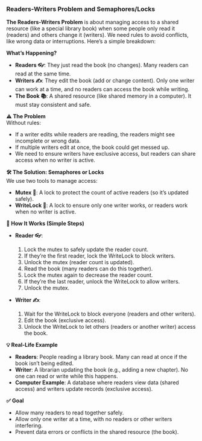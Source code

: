 ### Readers-Writers Problem and Semaphores/Locks

**The Readers-Writers Problem** is about managing access to a shared resource (like a special library book) when some people only read it (readers) and others change it (writers). We need rules to avoid conflicts, like wrong data or interruptions. Here’s a simple breakdown:

**What’s Happening?**  
- **Readers 👓**: They just read the book (no changes). Many readers can read at the same time.  
- **Writers ✍️**: They edit the book (add or change content). Only one writer can work at a time, and no readers can access the book while writing.  
- **The Book 📚**: A shared resource (like shared memory in a computer). It must stay consistent and safe.

**⚠️ The Problem**  
Without rules:  
- If a writer edits while readers are reading, the readers might see incomplete or wrong data.  
- If multiple writers edit at once, the book could get messed up.  
- We need to ensure writers have exclusive access, but readers can share access when no writer is active.

**🛠️ The Solution: Semaphores or Locks**  
We use two tools to manage access:  
- **Mutex 🛑**: A lock to protect the count of active readers (so it’s updated safely).  
- **WriteLock 🔐**: A lock to ensure only one writer works, or readers work when no writer is active.

**📖 How It Works (Simple Steps)**  
- **Reader 👓**:  
  1. Lock the mutex to safely update the reader count.  
  2. If they’re the first reader, lock the WriteLock to block writers.  
  3. Unlock the mutex (reader count is updated).  
  4. Read the book (many readers can do this together).  
  5. Lock the mutex again to decrease the reader count.  
  6. If they’re the last reader, unlock the WriteLock to allow writers.  
  7. Unlock the mutex.  

- **Writer ✍️**:  
  1. Wait for the WriteLock to block everyone (readers and other writers).  
  2. Edit the book (exclusive access).  
  3. Unlock the WriteLock to let others (readers or another writer) access the book.

**💡 Real-Life Example**  
- **Readers**: People reading a library book. Many can read at once if the book isn’t being edited.  
- **Writer**: A librarian updating the book (e.g., adding a new chapter). No one can read or write while this happens.  
- **Computer Example**: A database where readers view data (shared access) and writers update records (exclusive access).

**✅ Goal**  
- Allow many readers to read together safely.  
- Allow only one writer at a time, with no readers or other writers interfering.  
- Prevent data errors or conflicts in the shared resource (the book).


